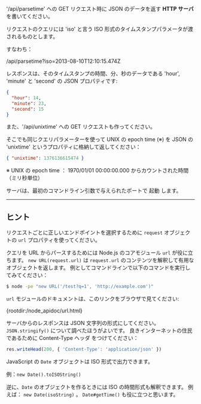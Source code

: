'/api/parsetime' への GET リクエスト時に JSON のデータを返す **HTTP サーバ** を書いてください。

リクエストのクエリには 'iso' と言う ISO 形式のタイムスタンプパラメータが渡されるものとします。

すなわち：

  /api/parsetime?iso=2013-08-10T12:10:15.474Z

レスポンスは、そのタイムスタンプの時間、分、秒のデータである 'hour', 'minute' と 'second' の JSON プロパティです:

```json
{
  "hour": 14,
  "minute": 23,
  "second": 15
}
```

また、'/api/unixtime' への GET リクエストも作ってください。

そこでも同じクエリパラメーターを使って UNIX の epoch time (※) を JSON の 'unixtime' というプロパティに格納して返してください：

```json
{ "unixtime": 1376136615474 }
```

※ UNIX の epoch time ： 1970/01/01 00:00:00.000 からカウントされた時間（ミリ秒単位）

サーバは、最初のコマンドライン引数で与えられたポートで 起動 します。

----------------------------------------------------------------------
## ヒント

リクエストごとに正しいエンドポイントを選択するために `request` オブジェクトの `url` プロパティを使ってください。

クエリを URL からパースするためには Node.js のコアモジュール `url` が役に立ちます。
`new URL(request.url)` は `request.url` のコンテンツを解釈して有用なオブジェクトを返します。
例としてコマンドラインで以下のコマンドを実行してみてください：

```sh
$ node -pe "new URL('/test?q=1', 'http://example.com')"
```

`url` モジュールのドキュメントは、このリンクをブラウザで見てください:

  {rootdir:/node_apidoc/url.html}

サーバからのレスポンスは JSON 文字列の形式にしてください。`JSON.stringify()` について調べたほうがよいです。
良きインターネットの住民であるために Content-Type ヘッダ をつけてください：

```js
res.writeHead(200, { 'Content-Type': 'application/json' })
```

JavaScript の `Date` オブジェクトは ISO 形式で出力できます。

例：`new Date().toISOString()`

逆に、`Date` のオブジェクトを作るときには ISO の時間形式も解釈できます。
例えば： `new Date(isoString)` 。 `Date#getTime()` も役に立つと思います。
